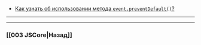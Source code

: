 - [Как узнать об использовании метода `event.preventDefault()`?](https://youtu.be/lZNWrW39ELM?t=443)


___

___

### [[003 JSCore|Назад]]